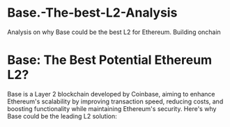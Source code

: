 # Base.-The-best-L2-Analysis
Analysis on why Base could be the best L2 for Ethereum. Building onchain

# Base: The Best Potential Ethereum L2?

Base is a Layer 2 blockchain developed by Coinbase, aiming to enhance Ethereum's scalability by improving transaction speed, reducing costs, and boosting functionality while maintaining Ethereum's security. Here's why Base could be the leading L2 solution:
